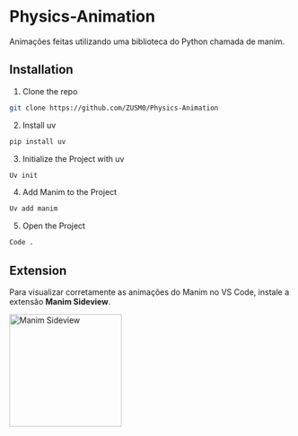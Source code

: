 # Physics-Animation

Animações feitas utilizando uma biblioteca do Python chamada de manim.
## Installation

1. Clone the repo
```sh
git clone https://github.com/ZUSM0/Physics-Animation
```

2. Install uv
```sh
pip install uv
```

3. Initialize the Project with uv
```sh
Uv init
```

4. Add Manim to the Project
```sh
Uv add manim
```

5. Open the Project
```sh
Code .
```

## Extension
Para visualizar corretamente as animações do Manim no VS Code, instale a extensão **Manim Sideview**.

<img src="https://rickaym.gallerycdn.vsassets.io/extensions/rickaym/manim-sideview/0.2.16/1730436193999/Microsoft.VisualStudio.Services.Icons.Default" alt="Manim Sideview" width="200"/>
